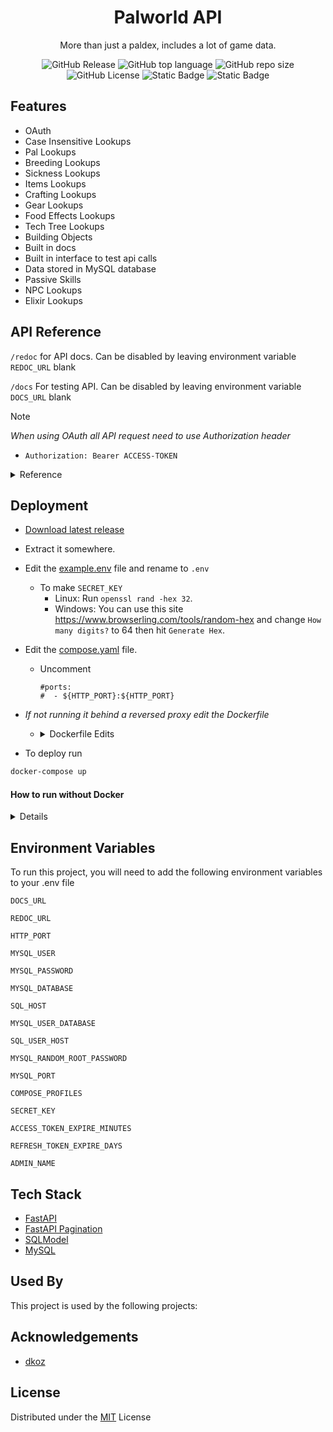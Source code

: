 <div align="center"><h1>Palworld API</h1>

More than just a paldex, includes a lot of game data.  

![GitHub Release](https://img.shields.io/github/v/release/stolenvw/pyPalworldAPI)
![GitHub top language](https://img.shields.io/github/languages/top/stolenvw/pyPalworldAPI)
![GitHub repo size](https://img.shields.io/github/repo-size/stolenvw/pyPalworldAPI)
![GitHub License](https://img.shields.io/github/license/stolenvw/pyPalworldAPI)
![Static Badge](https://img.shields.io/badge/3.10.12-gray?logo=python&label=Python&labelColor=gray&color=purple)
![Static Badge](https://img.shields.io/badge/v0.3.5.0-gray?label=Game%20Data&labelColor=gray&color=blue)
</div>

## Features

- OAuth
- Case Insensitive Lookups
- Pal Lookups
- Breeding Lookups
- Sickness Lookups
- Items Lookups
- Crafting Lookups
- Gear Lookups
- Food Effects Lookups
- Tech Tree Lookups
- Building Objects
- Built in docs
- Built in interface to test api calls
- Data stored in MySQL database
- Passive Skills
- NPC Lookups
- Elixir Lookups

## API Reference

`/redoc` for API docs.  Can be disabled by leaving environment variable `REDOC_URL` blank

`/docs` For testing API. Can be disabled by leaving environment variable `DOCS_URL` blank

> [!NOTE]
> _When using OAuth all API request need to use Authorization header_
> - ```http
>   Authorization: Bearer ACCESS-TOKEN
>   ```

<details>
  <summary>Reference</summary>

  - #### API
    > [!IMPORTANT]  
    > _When using OAuth users need the `APIUser:Read` scope_

    - <details>
        <summary>Pals</summary>

      #### Get Pals. Ex.

      - <details>
        <summary>Curl</summary>
        
        #### With Out OAuth
        ```bash
        curl -X 'GET' \
          'http://127.0.0.0/pals/?name=lamball&page=1&size=50' \
          -H 'Accept: application/json'
        ```

        #### OAuth
        ```bash
        curl -X 'GET' \
          'http://127.0.0.0/pals/?name=lamball&page=1&size=50' \
          -H 'Accept: application/json' \
          -H 'Authorization: Bearer kajfe0983qjaf309ajj3w8j3aij3a3'
        ```

        </details>

      - <details>
        <summary>Python</summary>
        
        #### With Out OAuth
        ```python
        import asyncio
        import json
        import aiohttp
        from aiohttp.client_exceptions import ClientConnectorError

        async def _get_pals(name: str):
          url = f"http://127.0.0.0/pals/?name={name}&page=1&size=50"
          headers = {
              "Accept": "application/json",
          }
          try:
              async with aiohttp.ClientSession() as session:
                  async with session.get(url, headers=headers) as result:
                      data = await result.json()
          except ClientConnectorError as e:
              print(f"ClientConnectorError: {e}")
          else:
              print(json.dumps(data, indent=2))

        if __name__ == "__main__":
          asyncio.run(_get_pals(name="lamball"))
        ```

        #### OAuth
        ```python
        import asyncio
        import json
        import aiohttp
        from aiohttp.client_exceptions import ClientConnectorError

        async def _get_pals(name:str, access_token: str):
          url = f"http://127.0.0.0/pals/?name={name}&page=1&size=50"
          headers = {
              "Accept": "application/json",
              "Authorization": f"Bearer {access_token}",
          }
          try:
              async with aiohttp.ClientSession() as session:
                  async with session.get(url, headers=headers) as result:
                      data = await result.json()
          except ClientConnectorError as e:
              print(f"ClientConnectorError: {e}")
          else:
              print(json.dumps(data, indent=2))

        if __name__ == "__main__":
          asyncio.run(_get_pals(name="lamball", access_token="kajfe0983qjaf309ajj3w8j3aij3a3"))
        ```

        </details>

      | Parameter | Type     | Description                |
      | :-------- | :------- | :------------------------- |
      | `name` | `string` | Pal name |
      | `dexkey` | `string` | Paldex string. Ex.`012B` |
      | `type` | `string` | Pal type |
      | `suitability` | `string` | Pal work type |
      | `drop` | `string` | Item |
      | `skill` | `string` | Pal skill |
      | `nocturnal` | `bool` | If true returns night pals, false returns day pal |
      | Optional: | | |
      | `page` | `int` | Page number to return |
      | ` size` | `int` | How many to return per page. Default:`50` Max:`200` |

      </details>

    - <details>
        <summary>Boss Pals</summary>

      #### Get Boss Pals. Ex.

      - <details>
        <summary>Curl</summary>
        
        #### With Out OAuth
        ```bash
        curl -X 'GET' \
          'http://127.0.0.0/bosspals/?name=Mammorest&page=1&size=50' \
          -H 'Accept: application/json'
        ```

        #### OAuth
        ```bash
        curl -X 'GET' \
          'http://127.0.0.0/bosspals/?name=Mammorest&page=1&size=50' \
          -H 'Accept: application/json' \
          -H 'Authorization: Bearer kajfe0983qjaf309ajj3w8j3aij3a3'
        ```

        </details>

      - <details>
        <summary>Python</summary>
        
        #### With Out OAuth
        ```python
        import asyncio
        import json
        import aiohttp
        from aiohttp.client_exceptions import ClientConnectorError

        async def _get_bosspals(name: str):
          url = f"http://127.0.0.0/bosspals/?name={name}&page=1&size=50"
          headers = {
              "Accept": "application/json",
          }
          try:
              async with aiohttp.ClientSession() as session:
                  async with session.get(url, headers=headers) as result:
                      data = await result.json()
          except ClientConnectorError as e:
              print(f"ClientConnectorError: {e}")
          else:
              print(json.dumps(data, indent=2))

        if __name__ == "__main__":
          asyncio.run(_get_bosspals(name="Mammorest"))
        ```

        #### OAuth
        ```python
        import asyncio
        import json
        import aiohttp
        from aiohttp.client_exceptions import ClientConnectorError

        async def _get_bosspals(name: str, access_token: str):
          url = f"http://127.0.0.0/bosspals/?name={name}&page=1&size=50"
          headers = {
              "Accept": "application/json",
              "Authorization": f"Bearer {access_token}",
          }
          try:
              async with aiohttp.ClientSession() as session:
                  async with session.get(url, headers=headers) as result:
                      data = await result.json()
          except ClientConnectorError as e:
              print(f"ClientConnectorError: {e}")
          else:
              print(json.dumps(data, indent=2))

        if __name__ == "__main__":
          asyncio.run(_get_bosspals(name="Mammorest", access_token="kajfe0983qjaf309ajj3w8j3aij3a3"))
        ```

        </details>

      | Parameter | Type     | Description                |
      | :-------- | :------- | :------------------------- |
      | `name` | `string` | Pal name |
      | `type` | `string` | Pal type |
      | `suitability` | `string` | Pal work type |
      | `drop` | `string` | Item |
      | `skill` | `string` | Pal skill |
      | `nocturnal` | `bool` | If true returns night pals, false returns day pal |
      | Optional: | | |
      | `page` | `int` | Page number to return |
      | ` size` | `int` | How many to return per page. Default:`50` Max:`200` |

      </details>

    - <details>
        <summary>Breeding</summary>

      #### Get Breeding. Ex.

      - <details>
        <summary>Curl</summary>
        
        #### With Out OAuth
        ```bash
        curl -X 'GET' \
          'http://127.0.0.0/breeding/?name=Anubis&page=1&size=50' \
          -H 'Accept: application/json'
        ```

        #### OAuth
        ```bash
        curl -X 'GET' \
          'http://127.0.0.0/breeding/?name=Anubis&page=1&size=50' \
          -H 'Accept: application/json' \
          -H 'Authorization: Bearer kajfe0983qjaf309ajj3w8j3aij3a3'
        ```

        </details>

      - <details>
        <summary>Python</summary>
        
        #### With Out OAuth
        ```python
        import asyncio
        import json
        import aiohttp
        from aiohttp.client_exceptions import ClientConnectorError

        async def _get_breeding(name: str):
          url = f"http://127.0.0.0/breeding/?name={name}&page=1&size=50"
          headers = {
              "Accept": "application/json",
          }
          try:
              async with aiohttp.ClientSession() as session:
                  async with session.get(url, headers=headers) as result:
                      data = await result.json()
          except ClientConnectorError as e:
              print(f"ClientConnectorError: {e}")
          else:
              print(json.dumps(data, indent=2))

        if __name__ == "__main__":
          asyncio.run(_get_breeding(name="Anubis"))
        ```

        #### OAuth
        ```python
        import asyncio
        import json
        import aiohttp
        from aiohttp.client_exceptions import ClientConnectorError

        async def _get_breeding(name: str, access_token: str):
          url = f"http://127.0.0.0/breeding/?name={name}&page=1&size=50"
          headers = {
              "Accept": "application/json",
              "Authorization": f"Bearer {access_token}",
          }
          try:
              async with aiohttp.ClientSession() as session:
                  async with session.get(url, headers=headers) as result:
                      data = await result.json()
          except ClientConnectorError as e:
              print(f"ClientConnectorError: {e}")
          else:
              print(json.dumps(data, indent=2))

        if __name__ == "__main__":
          asyncio.run(_get_breeding(name="Anubis", access_token="kajfe0983qjaf309ajj3w8j3aij3a3"))
        ```

        </details>

      | Parameter | Type     | Description                |
      | :-------- | :------- | :------------------------- |
      | `name` | `string` | Pal you want get egg of |
      | Optional: | | |
      | `page` | `int` | Page number to return |
      | ` size` | `int` | How many to return per page. Default:`50` Max:`200` |

      </details>

    - <details>
        <summary>Sickness</summary>

      #### Get Sickness. Ex.

      - <details>
        <summary>Curl</summary>
        
        #### With Out OAuth
        ```bash
        curl -X 'GET' \
          'http://127.0.0.0/sickness/?name=ulcer&page=1&size=50' \
          -H 'Accept: application/json'
        ```

        #### OAuth
        ```bash
        curl -X 'GET' \
          'http://127.0.0.0/sickness/?name=ulcer&page=1&size=50' \
          -H 'Accept: application/json' \
          -H 'Authorization: Bearer kajfe0983qjaf309ajj3w8j3aij3a3'
        ```

        </details>

      - <details>
        <summary>Python</summary>
        
        #### With Out OAuth
        ```python
        import asyncio
        import json
        import aiohttp
        from aiohttp.client_exceptions import ClientConnectorError

        async def _get_sickness(name: str):
          url = f"http://127.0.0.0/sickness/?name={name}&page=1&size=50"
          headers = {
              "Accept": "application/json",
          }
          try:
              async with aiohttp.ClientSession() as session:
                  async with session.get(url, headers=headers) as result:
                      data = await result.json()
          except ClientConnectorError as e:
              print(f"ClientConnectorError: {e}")
          else:
              print(json.dumps(data, indent=2))

        if __name__ == "__main__":
          asyncio.run(_get_sickness(name="ulcer"))
        ```

        #### OAuth
        ```python
        import asyncio
        import json
        import aiohttp
        from aiohttp.client_exceptions import ClientConnectorError

        async def _get_sickness(name: str, access_token: str):
          url = f"http://127.0.0.0/sickness/?name={name}&page=1&size=50"
          headers = {
              "Accept": "application/json",
              "Authorization": f"Bearer {access_token}",
          }
          try:
              async with aiohttp.ClientSession() as session:
                  async with session.get(url, headers=headers) as result:
                      data = await result.json()
          except ClientConnectorError as e:
              print(f"ClientConnectorError: {e}")
          else:
              print(json.dumps(data, indent=2))

        if __name__ == "__main__":
          asyncio.run(_get_sickness(name="ulcer", access_token="kajfe0983qjaf309ajj3w8j3aij3a3"))
        ```

        </details>

      | Parameter | Type     | Description                |
      | :-------- | :------- | :------------------------- |
      | `name` | `string` | Sickness |
      | Optional: | | |
      | `page` | `int` | Page number to return |
      | ` size` | `int` | How many to return per page. Default:`50` Max:`200` |

      </details>

    - <details>
        <summary>Items</summary>

      #### Get Items. Ex.

      - <details>
        <summary>Curl</summary>
        
        #### With Out OAuth
        ```bash
        curl -X 'GET' \
          'http://127.0.0.0/items/?name=arrow&page=1&size=50' \
          -H 'Accept: application/json'
        ```

        #### OAuth
        ```bash
        curl -X 'GET' \
          'http://127.0.0.0/items/?name=arrow&page=1&size=50' \
          -H 'Accept: application/json' \
          -H 'Authorization: Bearer kajfe0983qjaf309ajj3w8j3aij3a3'
        ```

        </details>

      - <details>
        <summary>Python</summary>
        
        #### With Out OAuth
        ```python
        import asyncio
        import json
        import aiohttp
        from aiohttp.client_exceptions import ClientConnectorError

        async def _get_items(name: str):
          url = f"http://127.0.0.0/items/?name={name}&page=1&size=50"
          headers = {
              "Accept": "application/json",
          }
          try:
              async with aiohttp.ClientSession() as session:
                  async with session.get(url, headers=headers) as result:
                      data = await result.json()
          except ClientConnectorError as e:
              print(f"ClientConnectorError: {e}")
          else:
              print(json.dumps(data, indent=2))

        if __name__ == "__main__":
          asyncio.run(_get_items(name="arrow"))
        ```

        #### OAuth
        ```python
        import asyncio
        import json
        import aiohttp
        from aiohttp.client_exceptions import ClientConnectorError

        async def _get_items(name: str, access_token: str):
          url = f"http://127.0.0.0/items/?name={name}&page=1&size=50"
          headers = {
              "Accept": "application/json",
              "Authorization": f"Bearer {access_token}",
          }
          try:
              async with aiohttp.ClientSession() as session:
                  async with session.get(url, headers=headers) as result:
                      data = await result.json()
          except ClientConnectorError as e:
              print(f"ClientConnectorError: {e}")
          else:
              print(json.dumps(data, indent=2))

        if __name__ == "__main__":
          asyncio.run(_get_items(name="arrow", access_token="kajfe0983qjaf309ajj3w8j3aij3a3"))
        ```

        </details>

      | Parameter | Type     | Description                |
      | :-------- | :------- | :------------------------- |
      | `name` | `string` | Item name |
      | `type` | `string` | Item type |
      | `suitability` | `string` | Pal work type |
      | Optional: | | |
      | `page` | `int` | Page number to return |
      | ` size` | `int` | How many to return per page. Default:`50` Max:`200` |

      </details>

    - <details>
        <summary>Crafting</summary>

      #### Get Crafting. Ex.

      - <details>
        <summary>Curl</summary>
        
        #### With Out OAuth
        ```bash
        curl -X 'GET' \
          'http://127.0.0.0/crafting/?name=arrow&page=1&size=50' \
          -H 'Accept: application/json'
        ```

        #### OAuth
        ```bash
        curl -X 'GET' \
          'http://127.0.0.0/crafting/?name=arrow&page=1&size=50' \
          -H 'Accept: application/json' \
          -H 'Authorization: Bearer kajfe0983qjaf309ajj3w8j3aij3a3'
        ```

        </details>

      - <details>
        <summary>Python</summary>
        
        #### With Out OAuth
        ```python
        import asyncio
        import json
        import aiohttp
        from aiohttp.client_exceptions import ClientConnectorError

        async def _get_crafting(name: str):
          url = f"http://127.0.0.0/crafting/?name={name}&page=1&size=50"
          headers = {
              "Accept": "application/json",
          }
          try:
              async with aiohttp.ClientSession() as session:
                  async with session.get(url, headers=headers) as result:
                      data = await result.json()
          except ClientConnectorError as e:
              print(f"ClientConnectorError: {e}")
          else:
              print(json.dumps(data, indent=2))

        if __name__ == "__main__":
          asyncio.run(_get_crafting(name="arrow"))
        ```

        #### OAuth
        ```python
        import asyncio
        import json
        import aiohttp
        from aiohttp.client_exceptions import ClientConnectorError

        async def _get_crafting(name: str, access_token: str):
          url = f"http://127.0.0.0/crafting/?name={name}&page=1&size=50"
          headers = {
              "Accept": "application/json",
              "Authorization": f"Bearer {access_token}",
          }
          try:
              async with aiohttp.ClientSession() as session:
                  async with session.get(url, headers=headers) as result:
                      data = await result.json()
          except ClientConnectorError as e:
              print(f"ClientConnectorError: {e}")
          else:
              print(json.dumps(data, indent=2))

        if __name__ == "__main__":
          asyncio.run(_get_crafting(name="arrow", access_token="kajfe0983qjaf309ajj3w8j3aij3a3"))
        ```

        </details>

      | Parameter | Type     | Description                |
      | :-------- | :------- | :------------------------- |
      | `name` | `string` | Item name to get recipe info for|
      | Optional: | | |
      | `page` | `int` | Page number to return |
      | ` size` | `int` | How many to return per page. Default:`50` Max:`200` |

      </details>

    - <details>
        <summary>Gear</summary>

      #### Get Gear. Ex.

      - <details>
        <summary>Curl</summary>
        
        #### With Out OAuth
        ```bash
        curl -X 'GET' \
          'http://127.0.0.0/gear/?name=cloth%20outfit&page=1&size=50' \
          -H 'Accept: application/json'
        ```

        #### OAuth
        ```bash
        curl -X 'GET' \
          'http://127.0.0.0/gear/?name=cloth%20outfit&page=1&size=50' \
          -H 'Accept: application/json' \
          -H 'Authorization: Bearer kajfe0983qjaf309ajj3w8j3aij3a3'
        ```

        </details>

      - <details>
        <summary>Python</summary>
        
        #### With Out OAuth
        ```python
        import asyncio
        import json
        import aiohttp
        from aiohttp.client_exceptions import ClientConnectorError

        async def _get_gear(name: str):
          url = f"http://127.0.0.0/gear/?name={name}&page=1&size=50"
          headers = {
              "Accept": "application/json",
          }
          try:
              async with aiohttp.ClientSession() as session:
                  async with session.get(url, headers=headers) as result:
                      data = await result.json()
          except ClientConnectorError as e:
              print(f"ClientConnectorError: {e}")
          else:
              print(json.dumps(data, indent=2))

        if __name__ == "__main__":
          asyncio.run(_get_gear(name="cloth%20outfit"))
        ```

        #### OAuth
        ```python
        import asyncio
        import json
        import aiohttp
        from aiohttp.client_exceptions import ClientConnectorError

        async def _get_gear(name: str, access_token: str):
          url = f"http://127.0.0.0/gear/?name={name}&page=1&size=50"
          headers = {
              "Accept": "application/json",
              "Authorization": f"Bearer {access_token}",
          }
          try:
              async with aiohttp.ClientSession() as session:
                  async with session.get(url, headers=headers) as result:
                      data = await result.json()
          except ClientConnectorError as e:
              print(f"ClientConnectorError: {e}")
          else:
              print(json.dumps(data, indent=2))

        if __name__ == "__main__":
          asyncio.run(_get_gear(name="cloth%20outfit", access_token="kajfe0983qjaf309ajj3w8j3aij3a3"))
        ```

        </details>

      | Parameter | Type     | Description                |
      | :-------- | :------- | :------------------------- |
      | `name` | `string` | Gear to lookup |
      | Optional: | | |
      | `page` | `int` | Page number to return |
      | ` size` | `int` | How many to return per page. Default:`50` Max:`200` |

      </details>

    - <details>
        <summary>Foodeffect</summary>

      #### Get Foodeffect. Ex.

      - <details>
        <summary>Curl</summary>
        
        #### With Out OAuth
        ```bash
        curl -X 'GET' \
          'http://127.0.0.0/foodeffect/?name=salad&page=1&size=50' \
          -H 'Accept: application/json'
        ```

        #### OAuth
        ```bash
        curl -X 'GET' \
          'http://127.0.0.0/foodeffect/?name=salad&page=1&size=50' \
          -H 'Accept: application/json' \
          -H 'Authorization: Bearer kajfe0983qjaf309ajj3w8j3aij3a3'
        ```

        </details>

      - <details>
        <summary>Python</summary>
        
        #### With Out OAuth
        ```python
        import asyncio
        import json
        import aiohttp
        from aiohttp.client_exceptions import ClientConnectorError

        async def _get_foodeffect(name: str):
          url = f"http://127.0.0.0/foodeffect/?name={name}&page=1&size=50"
          headers = {
              "Accept": "application/json",
          }
          try:
              async with aiohttp.ClientSession() as session:
                  async with session.get(url, headers=headers) as result:
                      data = await result.json()
          except ClientConnectorError as e:
              print(f"ClientConnectorError: {e}")
          else:
              print(json.dumps(data, indent=2))

        if __name__ == "__main__":
          asyncio.run(_get_foodeffect(name="salad"))
        ```

        #### OAuth
        ```python
        import asyncio
        import json
        import aiohttp
        from aiohttp.client_exceptions import ClientConnectorError

        async def _get_foodeffect(name: str, access_token: str):
          url = f"http://127.0.0.0/foodeffect/?name={name}&page=1&size=50"
          headers = {
              "Accept": "application/json",
              "Authorization": f"Bearer {access_token}",
          }
          try:
              async with aiohttp.ClientSession() as session:
                  async with session.get(url, headers=headers) as result:
                      data = await result.json()
          except ClientConnectorError as e:
              print(f"ClientConnectorError: {e}")
          else:
              print(json.dumps(data, indent=2))

        if __name__ == "__main__":
          asyncio.run(_get_foodeffect(name="salad", access_token="kajfe0983qjaf309ajj3w8j3aij3a3"))
        ```

        </details>

      | Parameter | Type     | Description                |
      | :-------- | :------- | :------------------------- |
      | `name` | `string` | Food item |
      | Optional: | | |
      | `page` | `int` | Page number to return |
      | ` size` | `int` | How many to return per page. Default:`50` Max:`200` |

      </details>

    - <details>
        <summary>Tech</summary>

      #### Get Tech. Ex.

      - <details>
        <summary>Curl</summary>
        
        #### With Out OAuth
        ```bash
        curl -X 'GET' \
          'http://127.0.0.0/tech/?name=Nail&page=1&size=50' \
          -H 'Accept: application/json'
        ```

        #### OAuth
        ```bash
        curl -X 'GET' \
          'http://127.0.0.0/tech/?name=Nail&page=1&size=50' \
          -H 'Accept: application/json' \
          -H 'Authorization: Bearer kajfe0983qjaf309ajj3w8j3aij3a3'
        ```

        </details>

      - <details>
        <summary>Python</summary>
        
        #### With Out OAuth
        ```python
        import asyncio
        import json
        import aiohttp
        from aiohttp.client_exceptions import ClientConnectorError

        async def _get_tech(name: str):
          url = f"http://127.0.0.0/tech/?name={name}&page=1&size=50"
          headers = {
              "Accept": "application/json",
          }
          try:
              async with aiohttp.ClientSession() as session:
                  async with session.get(url, headers=headers) as result:
                      data = await result.json()
          except ClientConnectorError as e:
              print(f"ClientConnectorError: {e}")
          else:
              print(json.dumps(data, indent=2))

        if __name__ == "__main__":
          asyncio.run(_get_tech(name="Nail"))
        ```

        #### OAuth
        ```python
        import asyncio
        import json
        import aiohttp
        from aiohttp.client_exceptions import ClientConnectorError

        async def _get_tech(name: str, access_token: str):
          url = f"http://127.0.0.0/tech/?name={name}&page=1&size=50"
          headers = {
              "Accept": "application/json",
              "Authorization": f"Bearer {access_token}",
          }
          try:
              async with aiohttp.ClientSession() as session:
                  async with session.get(url, headers=headers) as result:
                      data = await result.json()
          except ClientConnectorError as e:
              print(f"ClientConnectorError: {e}")
          else:
              print(json.dumps(data, indent=2))

        if __name__ == "__main__":
          asyncio.run(_get_tech(name="Nail", access_token="kajfe0983qjaf309ajj3w8j3aij3a3"))
        ```

        </details>

      | Parameter | Type     | Description                |
      | :-------- | :------- | :------------------------- |
      | | One Of | |
      | `name` | `string` | Tech tree item |
      | `level` | `int` | Tech tree level |
      | Optional: | | |
      | `page` | `int` | Page number to return |
      | ` size` | `int` | How many to return per page. Default:`50` Max:`200` |

      </details>

    - <details>
        <summary>Build</summary>

      #### Get Build. Ex.

      - <details>
        <summary>Curl</summary>
        
        #### With Out OAuth
        ```bash
        curl -X 'GET' \
          'http://127.0.0.0/build/?name=Campfire&page=1&size=50' \
          -H 'Accept: application/json'
        ```

        #### OAuth
        ```bash
        curl -X 'GET' \
          'http://127.0.0.0/build/?name=Campfire&page=1&size=50' \
          -H 'Accept: application/json' \
          -H 'Authorization: Bearer kajfe0983qjaf309ajj3w8j3aij3a3'
        ```

        </details>

      - <details>
        <summary>Python</summary>
        
        #### With Out OAuth
        ```python
        import asyncio
        import json
        import aiohttp
        from aiohttp.client_exceptions import ClientConnectorError

        async def _get_build(name: str):
          url = f"http://127.0.0.0/build/?name={name}&page=1&size=50"
          headers = {
              "Accept": "application/json",
          }
          try:
              async with aiohttp.ClientSession() as session:
                  async with session.get(url, headers=headers) as result:
                      data = await result.json()
          except ClientConnectorError as e:
              print(f"ClientConnectorError: {e}")
          else:
              print(json.dumps(data, indent=2))

        if __name__ == "__main__":
          asyncio.run(_get_build(name="Campfire"))
        ```

        #### OAuth
        ```python
        import asyncio
        import json
        import aiohttp
        from aiohttp.client_exceptions import ClientConnectorError

        async def _get_build(name: str, access_token: str):
          url = f"http://127.0.0.0/build/?name={name}&page=1&size=50"
          headers = {
              "Accept": "application/json",
              "Authorization": f"Bearer {access_token}",
          }
          try:
              async with aiohttp.ClientSession() as session:
                  async with session.get(url, headers=headers) as result:
                      data = await result.json()
          except ClientConnectorError as e:
              print(f"ClientConnectorError: {e}")
          else:
              print(json.dumps(data, indent=2))

        if __name__ == "__main__":
          asyncio.run(_get_build(name="Campfire", access_token="kajfe0983qjaf309ajj3w8j3aij3a3"))
        ```

        </details>

      | Parameter | Type     | Description                |
      | :-------- | :------- | :------------------------- |
      | | One Of | |
      | `name` | `string` | Building Object |
      | `category` | `string` | Tech tree level |
      | Optional: | | |
      | `page` | `int` | Page number to return |
      | ` size` | `int` | How many to return per page. Default:`50` Max:`200` |

      </details>

    - <details>
        <summary>Passive</summary>

      #### Get Passive. Ex.

      - <details>
        <summary>Curl</summary>
        
        #### With Out OAuth
        ```bash
        curl -X 'GET' \
          'http://127.0.0.0/passive/?name=Brave&page=1&size=50' \
          -H 'Accept: application/json'
        ```

        #### OAuth
        ```bash
        curl -X 'GET' \
          'http://127.0.0.0/passive/?name=Brave&page=1&size=50' \
          -H 'Accept: application/json' \
          -H 'Authorization: Bearer kajfe0983qjaf309ajj3w8j3aij3a3'
        ```

        </details>

      - <details>
        <summary>Python</summary>
        
        #### With Out OAuth
        ```python
        import asyncio
        import json
        import aiohttp
        from aiohttp.client_exceptions import ClientConnectorError

        async def _get_passive(name: str):
          url = f"http://127.0.0.0/passive/?name={name}&page=1&size=50"
          headers = {
              "Accept": "application/json",
          }
          try:
              async with aiohttp.ClientSession() as session:
                  async with session.get(url, headers=headers) as result:
                      data = await result.json()
          except ClientConnectorError as e:
              print(f"ClientConnectorError: {e}")
          else:
              print(json.dumps(data, indent=2))

        if __name__ == "__main__":
          asyncio.run(_get_passive(name="Brave"))
        ```

        #### OAuth
        ```python
        import asyncio
        import json
        import aiohttp
        from aiohttp.client_exceptions import ClientConnectorError

        async def _get_passive(name: str, access_token: str):
          url = f"http://127.0.0.0/passive/?name={name}&page=1&size=50"
          headers = {
              "Accept": "application/json",
              "Authorization": f"Bearer {access_token}",
          }
          try:
              async with aiohttp.ClientSession() as session:
                  async with session.get(url, headers=headers) as result:
                      data = await result.json()
          except ClientConnectorError as e:
              print(f"ClientConnectorError: {e}")
          else:
              print(json.dumps(data, indent=2))

        if __name__ == "__main__":
          asyncio.run(_get_passive(name="Brave", access_token="kajfe0983qjaf309ajj3w8j3aij3a3"))
        ```

        </details>

      | Parameter | Type     | Description                |
      | :-------- | :------- | :------------------------- |
      | `name` | `string` | Passive skill |
      | Optional: | | |
      | `page` | `int` | Page number to return |
      | ` size` | `int` | How many to return per page. Default:`50` Max:`200` |

      </details>

    - <details>
        <summary>NPC</summary>

      #### Get NPC. Ex.

      - <details>
        <summary>Curl</summary>
        
        #### With Out OAuth
        ```bash
        curl -X 'GET' \
          'http://127.0.0.0/npc/?name=Wandering%20Merchant&page=1&size=50' \
          -H 'Accept: application/json'
        ```

        #### OAuth
        ```bash
        curl -X 'GET' \
          'http://127.0.0.0/npc/?name=Wandering%20Merchant&page=1&size=50' \
          -H 'Accept: application/json' \
          -H 'Authorization: Bearer kajfe0983qjaf309ajj3w8j3aij3a3'
        ```

        </details>

      - <details>
        <summary>Python</summary>
        
        #### With Out OAuth
        ```python
        import asyncio
        import json
        import aiohttp
        from aiohttp.client_exceptions import ClientConnectorError

        async def _get_npc(name: str):
          url = f"http://127.0.0.0/npc/?name={name}&page=1&size=50"
          headers = {
              "Accept": "application/json",
          }
          try:
              async with aiohttp.ClientSession() as session:
                  async with session.get(url, headers=headers) as result:
                      data = await result.json()
          except ClientConnectorError as e:
              print(f"ClientConnectorError: {e}")
          else:
              print(json.dumps(data, indent=2))

        if __name__ == "__main__":
          asyncio.run(_get_npc(name="Wandering%20Merchant"))
        ```

        #### OAuth
        ```python
        import asyncio
        import json
        import aiohttp
        from aiohttp.client_exceptions import ClientConnectorError

        async def _get_npc(name: str, access_token: str):
          url = f"http://127.0.0.0/npc/?name={name}&page=1&size=50"
          headers = {
              "Accept": "application/json",
              "Authorization": f"Bearer {access_token}",
          }
          try:
              async with aiohttp.ClientSession() as session:
                  async with session.get(url, headers=headers) as result:
                      data = await result.json()
          except ClientConnectorError as e:
              print(f"ClientConnectorError: {e}")
          else:
              print(json.dumps(data, indent=2))

        if __name__ == "__main__":
          asyncio.run(_get_npc(name="Wandering%20Merchant", access_token="kajfe0983qjaf309ajj3w8j3aij3a3"))
        ```

        </details>

      | Parameter | Type     | Description                |
      | :-------- | :------- | :------------------------- |
      | `name` | `string` | npc |
      | Optional: | | |
      | `page` | `int` | Page number to return |
      | ` size` | `int` | How many to return per page. Default:`50` Max:`200` |

      </details>

    - <details>
        <summary>Elixir</summary>

      #### Get Elixir. Ex.

      - <details>
        <summary>Curl</summary>
        
        #### With Out OAuth
        ```bash
        curl -X 'GET' \
          'http://127.0.0.0/elixir/?name=Speed%20Elixir&page=1&size=50' \
          -H 'Accept: application/json'
        ```

        #### OAuth
        ```bash
        curl -X 'GET' \
          'http://127.0.0.0/elixir/?name=Speed%20Elixir&page=1&size=50' \
          -H 'Accept: application/json' \
          -H 'Authorization: Bearer kajfe0983qjaf309ajj3w8j3aij3a3'
        ```

        </details>

      - <details>
        <summary>Python</summary>
        
        #### With Out OAuth
        ```python
        import asyncio
        import json
        import aiohttp
        from aiohttp.client_exceptions import ClientConnectorError

        async def _get_elixir(name: str):
          url = f"http://127.0.0.0/elixir/?name={name}&page=1&size=50"
          headers = {
              "Accept": "application/json",
          }
          try:
              async with aiohttp.ClientSession() as session:
                  async with session.get(url, headers=headers) as result:
                      data = await result.json()
          except ClientConnectorError as e:
              print(f"ClientConnectorError: {e}")
          else:
              print(json.dumps(data, indent=2))

        if __name__ == "__main__":
          asyncio.run(_get_elixir(name="Speed%20Elixir"))
        ```

        #### OAuth
        ```python
        import asyncio
        import json
        import aiohttp
        from aiohttp.client_exceptions import ClientConnectorError

        async def _get_elixir(name: str, access_token: str):
          url = f"http://127.0.0.0/elixir/?name={name}&page=1&size=50"
          headers = {
              "Accept": "application/json",
              "Authorization": f"Bearer {access_token}",
          }
          try:
              async with aiohttp.ClientSession() as session:
                  async with session.get(url, headers=headers) as result:
                      data = await result.json()
          except ClientConnectorError as e:
              print(f"ClientConnectorError: {e}")
          else:
              print(json.dumps(data, indent=2))

        if __name__ == "__main__":
          asyncio.run(_get_elixir(name="Speed%20Elixir", access_token="kajfe0983qjaf309ajj3w8j3aij3a3"))
        ```

        </details>

      | Parameter | Type     | Description                |
      | :-------- | :------- | :------------------------- |
      | `name` | `string` | Elixir |
      | Optional: | | |
      | `page` | `int` | Page number to return |
      | ` size` | `int` | How many to return per page. Default:`50` Max:`200` |

      </details>

    - <details>
        <summary>All</summary>

      #### Get All. Ex.

      - <details>
        <summary>Curl</summary>
        
        #### With Out OAuth
        ```bash
        curl -X 'GET' \
          'http://127.0.0.0/all/pals?page=1&size=50' \
          -H 'Accept: application/json'
        ```

        #### OAuth
        ```bash
        curl -X 'GET' \
          'http://127.0.0.0/all/pals?page=1&size=50' \
          -H 'Accept: application/json' \
          -H 'Authorization: Bearer kajfe0983qjaf309ajj3w8j3aij3a3'
        ```

        </details>

      - <details>
        <summary>Python</summary>
        
        #### With Out OAuth
        ```python
        import asyncio
        import json
        import aiohttp
        from aiohttp.client_exceptions import ClientConnectorError

        async def _get_all(category: str):
          url = f"http://127.0.0.0/all/{category}?page=1&size=50"
          headers = {
              "Accept": "application/json",
          }
          try:
              async with aiohttp.ClientSession() as session:
                  async with session.get(url, headers=headers) as result:
                      data = await result.json()
          except ClientConnectorError as e:
              print(f"ClientConnectorError: {e}")
          else:
              print(json.dumps(data, indent=2))

        if __name__ == "__main__":
          asyncio.run(_get_all(category="pals"))
        ```

        #### OAuth
        ```python
        import asyncio
        import json
        import aiohttp
        from aiohttp.client_exceptions import ClientConnectorError

        async def _get_all(category: str, access_token: str):
          url = f"http://127.0.0.0/all/{category}?page=1&size=50"
          headers = {
              "Accept": "application/json",
              "Authorization": f"Bearer {access_token}",
          }
          try:
              async with aiohttp.ClientSession() as session:
                  async with session.get(url, headers=headers) as result:
                      data = await result.json()
          except ClientConnectorError as e:
              print(f"ClientConnectorError: {e}")
          else:
              print(json.dumps(data, indent=2))

        if __name__ == "__main__":
          asyncio.run(_get_all(category="pals", access_token="kajfe0983qjaf309ajj3w8j3aij3a3"))
        ```

        </details>

      | Category | Type     | Description                |
      | :-------- | :------- | :------------------------- |
      | `pals` | `string` | Pals |
      | `bosspals` | `string` | Boss Pals |
      | `items` | `string` | Items |
      | `breeding` | `string` | Breeding |
      | `buildobjects` | `string` | Build Objects |
      | `crafting` | `string` | Crafting |
      | `foodeffect` | `string` | Food Effect |
      | `gear` | `string` | Gear |
      | `sickpal` | `string` | Sickness |
      | `techtree` | `string` | Tech Tree |
      | `passiveskills` | `string` | Passive Skills |
      | `npc` | `string` | Npc |
      | `elixir` | `string` | Elixir |
      | Optional: | | |
      | `page` | `int` | Page number to return |
      | `size` | `int` | How many to return per page. Default:`50` Max:`200` |

      </details>

    - <details>
        <summary>Autocomplete</summary>

      #### Get Autocomplete. Ex.

      - <details>
        <summary>Curl</summary>
        
        #### With Out OAuth
        ```bash
        curl -X 'GET' \
          'http://127.0.0.0/autocomplete/palname/?name=la&page=1&size=50' \
          -H 'Accept: application/json'
        ```

        #### OAuth
        ```bash
        curl -X 'GET' \
          'http://127.0.0.0/autocomplete/palname/?name=la&page=1&size=50' \
          -H 'Accept: application/json' \
          -H 'Authorization: Bearer kajfe0983qjaf309ajj3w8j3aij3a3'
        ```

        </details>

      - <details>
        <summary>Python</summary>
        
        #### With Out OAuth
        ```python
        import asyncio
        import json
        import aiohttp
        from aiohttp.client_exceptions import ClientConnectorError

        async def _get_autocomplete(category: str, name: str):
          url = f"http://127.0.0.0/autocomplete/{category}?name={name}&page=1&size=50"
          headers = {
              "Accept": "application/json",
          }
          try:
              async with aiohttp.ClientSession() as session:
                  async with session.get(url, headers=headers) as result:
                      data = await result.json()
          except ClientConnectorError as e:
              print(f"ClientConnectorError: {e}")
          else:
              print(json.dumps(data, indent=2))

        if __name__ == "__main__":
          asyncio.run(_get_autocomplete(category="palname", name="la"))
        ```

        #### OAuth
        ```python
        import asyncio
        import json
        import aiohttp
        from aiohttp.client_exceptions import ClientConnectorError

        async def _get_autocomplete(category: str, name: str, access_token: str):
          url = f"http://127.0.0.0/autocomplete/{category}?name={name}&page=1&size=50"
          headers = {
              "Accept": "application/json",
              "Authorization": f"Bearer {access_token}",
          }
          try:
              async with aiohttp.ClientSession() as session:
                  async with session.get(url, headers=headers) as result:
                      data = await result.json()
          except ClientConnectorError as e:
              print(f"ClientConnectorError: {e}")
          else:
              print(json.dumps(data, indent=2))

        if __name__ == "__main__":
          asyncio.run(_get_autocomplete(category="palname", name="la", access_token="kajfe0983qjaf309ajj3w8j3aij3a3"))
        ```

        </details>

      | Category | Type     | Description                |
      | :-------- | :------- | :------------------------- |
      | `palname` | `string` | Pal name |
      | `paldexkey` | `string` | Pal dex string |
      | `bossname` | `string` | Boss pal name |
      | `sickness` | `string` | Sickness |
      | `passiveskill` | `string` | Passive skill |
      | `itemname` | `string` | Item name |
      | `itemtype` | `string` | Item type |
      | `crafting` | `string` | Crafting |
      | `gear` | `string` | Gear |
      | `food` | `string` | Food |
      | `tech` | `string` | Tech |
      | `buildname` | `string` | Building object |
      | `buildcategory` | `string` | Building category |
      | `elixir` | `string` | Elixir |
      | `npc` | `string` | Npc |
      | Parameter: | | |
      | `name` | `string` | Start of name of what your looking for. |
      | Optional: | | |
      | `page` | `int` | Page number to return |
      | ` size` | `int` | How many to return per page. Default:`25` Max:`25` |

      </details>

  - #### OAuth2

    - <details>
        <summary>Login</summary>

      #### Login. Ex.

      > [!NOTE]  
      > _Login will make any refresh token you currently have invalid._

      - <details>
        <summary>Curl</summary>
        
        ```bash
        curl -X 'POST' \
          'http://127.0.0.0/oauth2/login/' \
          -H 'Accept: application/json' \
          -H 'Content-Type: application/x-www-form-urlencoded' \
          -d 'username=Bob123&password=SomePass'
        ```

        </details>

      - <details>
        <summary>Python</summary>
        
        ```python
        import asyncio
        import json
        import aiohttp
        from aiohttp.client_exceptions import ClientConnectorError

        async def _post_login(username: str, password: str):
          url = f"http://127.0.0.0/oauth2/login/"
          headers = {
              "Accept": "application/json",
              "Content-Type": "application/x-www-form-urlencoded",
          }
          body = {"username": username, "password": password}
          try:
              async with aiohttp.ClientSession() as session:
                  async with session.post(url, headers=headers, data=body) as result:
                      data = await result.json()
          except ClientConnectorError as e:
              print(f"ClientConnectorError: {e}")
          else:
              print(json.dumps(data, indent=2))

        if __name__ == "__main__":
          asyncio.run(_post_login(username="Bob123", password="SomePass"))
        ```

        </details>

      | Category | Type     | Description                |
      | :-------- | :------- | :------------------------- |
      | `username` | `string` | Username |
      | `password` | `string` | Password |

      </details>

    - <details>
        <summary>Refresh</summary>

      #### Refresh. Ex.

      - <details>
        <summary>Curl</summary>
        
        ```bash
        curl -X 'POST' \
          'http://127.0.0.0/oauth2/refresh/' \
          -H 'Accept: application/json' \
          -H 'Content-Type: application/x-www-form-urlencoded' \
          -d 'token=kafaj083209jq904j8qjiaf39&grant_type=refresh_token'
        ```

        </details>

      - <details>
        <summary>Python</summary>
        
        ```python
        import asyncio
        import json
        import aiohttp
        from aiohttp.client_exceptions import ClientConnectorError

        async def _post_refresh(refresh_token: str):
          url = f"http://127.0.0.0/oauth2/refresh/"
          headers = {
              "Accept": "application/json",
              "Content-Type": "application/x-www-form-urlencoded",
          }
          body = {"token": refresh_token, "grant_type": "refresh_token"}
          try:
              async with aiohttp.ClientSession() as session:
                  async with session.post(url, headers=headers, data=body) as result:
                      data = await result.json()
          except ClientConnectorError as e:
              print(f"ClientConnectorError: {e}")
          else:
              print(json.dumps(data, indent=2))

        if __name__ == "__main__":
          asyncio.run(_post_refresh(refresh_token="kafaj083209jq904j8qjiaf39"))
        ```

        </details>

      | Category | Type     | Description                |
      | :-------- | :------- | :------------------------- |
      | `token` | `string` | Refresh token |
      | `grant_type` | `string` | This needs to be set to `refresh_token` |

      </details>

  - #### User

    - <details>
        <summary>Change Password</summary>

      #### Change Password. Ex.

      > [!IMPORTANT]  
      > _Users need the `APIUser:Read, APIUser:ChangePassword` scopes_

      > [!NOTE]  
      > Changing password will make any access/refresh token you currently have invalid.

      - <details>
        <summary>Curl</summary>
        
        ```bash
        curl -X 'PUT' \
          'http://127.0.0.0/user/changepassword/' \
          -H 'Accept: application/json' \
          -H 'Authorization: Bearer kajfe0983qjaf309ajj3w8j3aij3a3' \
          -H 'Content-Type: application/x-www-form-urlencoded' \
          -d 'current_password=SomePass&new_password=SomeNewPass'
        ```

        </details>

      - <details>
        <summary>Python</summary>
        
        ```python
        import asyncio
        import json
        import aiohttp
        from aiohttp.client_exceptions import ClientConnectorError

        async def _put_user_change_password(current_password: str, new_password: str, access_token: str):
          url = f"http://127.0.0.0/user/changepassword/"
          headers = {
              "Accept": "application/json",
              "Authorization": f"Bearer {access_token}",
              "Content-Type": "application/x-www-form-urlencoded",
          }
          body = {"current_password": current_password, "new_password": new_password}
          try:
              async with aiohttp.ClientSession() as session:
                  async with session.put(url, headers=headers, data=body) as result:
                      data = await result.json()
          except ClientConnectorError as e:
              print(f"ClientConnectorError: {e}")
          else:
              print(json.dumps(data, indent=2))

        if __name__ == "__main__":
          asyncio.run(_put_user_change_password(current_password="SomePass", new_password="SomeNewPass", access_token="kajfe0983qjaf309ajj3w8j3aij3a3"))
        ```

        </details>

      | Category | Type     | Description                |
      | :-------- | :------- | :------------------------- |
      | `current_password` | `string` | Current Password |
      | `new_password` | `string` | New Password |

      </details>

    - <details>
        <summary>Me</summary>

      #### Me. Ex.

      > [!IMPORTANT]  
      > _Users need the `APIUser:Read` scopes_

      - <details>
        <summary>Curl</summary>
        
        ```bash
        curl -X 'GET' \
          'http://127.0.0.0/user/me/' \
          -H 'Accept: application/json' \
          -H 'Authorization: Bearer kajfe0983qjaf309ajj3w8j3aij3a3'
        ```

        </details>

      - <details>
        <summary>Python</summary>
        
        ```python
        import asyncio
        import json
        import aiohttp
        from aiohttp.client_exceptions import ClientConnectorError

        async def _get_user_me(access_token: str):
          url = f"http://127.0.0.0/user/me/"
          headers = {
              "Accept": "application/json",
              "Authorization": f"Bearer {access_token}",
          }
          try:
              async with aiohttp.ClientSession() as session:
                  async with session.get(url, headers=headers) as result:
                      data = await result.json()
          except ClientConnectorError as e:
              print(f"ClientConnectorError: {e}")
          else:
              print(json.dumps(data, indent=2))

        if __name__ == "__main__":
          asyncio.run(_get_user_me(access_token="kajfe0983qjaf309ajj3w8j3aij3a3"))
        ```

        </details>

      </details>

  - #### Admin

    > [!IMPORTANT]  
    > _Users need the `APIAdmin:Write` scope_

    - <details>
        <summary>Add User</summary>

      #### Add User. Ex.

      - <details>
        <summary>Curl</summary>
        
        ```bash
        curl -X 'Post' \
          'http://127.0.0.0/admin/adduser/' \
          -H 'Accept: application/json' \
          -H 'Authorization: Bearer kajfe0983qjaf309ajj3w8j3aij3a3' \
          -H 'Content-Type: application/json' \
          -d '{
                "username": "Bob123",
                "password": "SomePass",
                "scopes": [
                  "APIUser:Read",
                  "APIUser:ChangePassword"
                ],
                "disabled": false
              }'
        ```

        </details>

      - <details>
        <summary>Python</summary>
        
        ```python
        import asyncio
        import json
        import aiohttp
        from aiohttp.client_exceptions import ClientConnectorError

        async def _post_add_user(access_token: str, username: str, password: str, scopes: list, disabled: bool):
          url = f"http://127.0.0.0/admin/adduser/"
          headers = {
              "Accept": "application/json",
              "Authorization": f"Bearer {access_token}",
              "Content-Type": "application/json",
          }
          json_body = {
            "username": username,
            "password": password,
            "scopes": scopes,
            "disabled": disabled,
          }
          try:
              async with aiohttp.ClientSession() as session:
                  async with session.post(url, headers=headers, json=json_body) as result:
                      data = await result.json()
          except ClientConnectorError as e:
              print(f"ClientConnectorError: {e}")
          else:
              print(json.dumps(data, indent=2))

        if __name__ == "__main__":
          asyncio.run(_post_add_user(access_token="kajfe0983qjaf309ajj3w8j3aij3a3", username="Bob123", password="SomePass", scopes=["APIUser:Read", "APIUser:ChangePassword"], disabled=False))
        ```

        </details>

      | Category | Type     | Description                |
      | :-------- | :------- | :------------------------- |
      | `username` | `string` | Username |
      | `password` | `string` | Password |
      | `scopes` | `list` | List of scopes. Valid Scopes [APIAdmin:Write, APIUser:Read, APIUser:ChangePassword] |
      | `disabled` | `bool` | Account disabled |

      </details>

    - <details>
        <summary>Change Password</summary>

      #### Change Password. Ex.

      > [!NOTE]
      > Changing password will make any access/refresh token the user currently has invalid.

      - <details>
        <summary>Curl</summary>
      
        ```bash
        curl -X 'PUT' \
          'http://127.0.0.0/admin/chpass/' \
          -H 'Accept: application/json' \
          -H 'Authorization: Bearer kajfe0983qjaf309ajj3w8j3aij3a3' \
          -H 'Content-Type: application/x-www-form-urlencoded' \
          -d 'username=Bob123&new_password=SomeNewPass'
        ```

        </details>

      - <details>
        <summary>Python</summary>
        
        ```python
        import asyncio
        import json
        import aiohttp
        from aiohttp.client_exceptions import ClientConnectorError

        async def _put_admin_change_password(username: str, new_password: str, access_token: str):
          url = f"http://127.0.0.0/admin/chpass/"
          headers = {
              "Accept": "application/json",
              "Authorization": f"Bearer {access_token}",
              "Content-Type": "application/x-www-form-urlencoded",
          }
          body = {"username": username, "new_password": new_password}
          try:
              async with aiohttp.ClientSession() as session:
                  async with session.put(url, headers=headers, data=body) as result:
                      data = await result.json()
          except ClientConnectorError as e:
              print(f"ClientConnectorError: {e}")
          else:
              print(json.dumps(data, indent=2))

          if __name__ == "__main__":
            asyncio.run(_put_admin_change_password(username="Bob123", new_password="SomeNewPass", access_token="kajfe0983qjaf309ajj3w8j3aij3a3"))
          ```

          </details>

      | Category | Type     | Description                |
      | :-------- | :------- | :------------------------- |
      | `username` | `string` | Username |
      | `new_password` | `string` | Password |

      </details>

    - <details>
        <summary>Delete User</summary>

      #### Delete User. Ex.

      - <details>
        <summary>Curl</summary>
        
        ```bash
        curl -X 'DELETE' \
          'http://127.0.0.0/admin/deleteuser/?username=Bob123' \
          -H 'Accept: application/json' \
          -H 'Authorization: Bearer kajfe0983qjaf309ajj3w8j3aij3a3'
        ```

        </details>

      - <details>
        <summary>Python</summary>
        
        ```python
        import asyncio
        import json
        import aiohttp
        from aiohttp.client_exceptions import ClientConnectorError

        async def _delete_admin_delete_user(access_token: str, username: str):
          url = f"http://127.0.0.0/admin/deleteuser/"
          headers = {
              "Accept": "application/json",
              "Authorization": f"Bearer {access_token}",
          }
          params = {"username": username}
          try:
              async with aiohttp.ClientSession() as session:
                  async with session.delete(url, headers=headers, params=params) as result:
                      data = await result.json()
          except ClientConnectorError as e:
              print(f"ClientConnectorError: {e}")
          else:
              print(json.dumps(data, indent=2))

        if __name__ == "__main__":
          asyncio.run(_delete_admin_delete_user(access_token="kajfe0983qjaf309ajj3w8j3aij3a3", username="Bob123"))
        ```

        </details>

      | Category | Type     | Description                |
      | :-------- | :------- | :------------------------- |
      | `username` | `string` | Username |

      </details>

    - <details>
          <summary>Users</summary>

      #### Users. Ex.

      - <details>
        <summary>Curl</summary>
        
        ```bash
        curl -X 'GET' \
          'http://127.0.0.0/admin/users/?page=1&size=50' \
          -H 'Accept: application/json' \
          -H 'Authorization: Bearer kajfe0983qjaf309ajj3w8j3aij3a3'
        ```

        </details>

      - <details>
        <summary>Python</summary>
        
        ```python
        import asyncio
        import json
        import aiohttp
        from aiohttp.client_exceptions import ClientConnectorError

        async def _get_admin_users(access_token: str):
          url = f"http://127.0.0.0/admin/users/?page=1&size=50"
          headers = {
              "Accept": "application/json",
              "Authorization": f"Bearer {access_token}",
          }
          try:
              async with aiohttp.ClientSession() as session:
                  async with session.get(url, headers=headers) as result:
                      data = await result.json()
          except ClientConnectorError as e:
              print(f"ClientConnectorError: {e}")
          else:
              print(json.dumps(data, indent=2))

        if __name__ == "__main__":
          asyncio.run(_get_admin_users(access_token="kajfe0983qjaf309ajj3w8j3aij3a3"))
        ```

        </details>

      | Category | Type     | Description                |
      | :-------- | :------- | :------------------------- |
      | Optional: | | |
      | `page` | `int` | Page number to return |
      | ` size` | `int` | How many to return per page. Default:`50` Max:`200` |

      </details>

    - <details>
          <summary>User Disable</summary>

      #### User Disable. Ex.

      - <details>
        <summary>Curl</summary>
        
        ```bash
        curl -X 'PUT' \
          'http://127.0.0.0/admin/userdisable/' \
          -H 'Accept: application/json' \
          -H 'Authorization: Bearer kajfe0983qjaf309ajj3w8j3aij3a3' \
          -H 'Content-Type: application/x-www-form-urlencoded' \
          -d 'username=Bob123&disabled=True'
        ```

        </details>

      - <details>
        <summary>Python</summary>
        
        ```python
        import asyncio
        import json
        import aiohttp
        from aiohttp.client_exceptions import ClientConnectorError

        async def _put_admin_user_disable(access_token: str, username: str, disabled: bool):
          url = f"http://127.0.0.0/admin/userdisable/"
          headers = {
              "Accept": "application/json",
              "Authorization": f"Bearer {access_token}",
              "Content-Type": "application/x-www-form-urlencoded",
          }
          body = {"username": username, "disabled": disabled}
          try:
              async with aiohttp.ClientSession() as session:
                  async with session.put(url, headers=headers, data=body) as result:
                      data = await result.json()
          except ClientConnectorError as e:
              print(f"ClientConnectorError: {e}")
          else:
              print(json.dumps(data, indent=2))

        if __name__ == "__main__":
          asyncio.run(_put_admin_user_disable(access_token="kajfe0983qjaf309ajj3w8j3aij3a3", username="Bob123", disabled=True))
        ```

        </details>

      | Category | Type     | Description                |
      | :-------- | :------- | :------------------------- |
      | `username` | `string` | Username |
      | `disabled` | `bool` | Account disabled |

      </details>

    - <details>
        <summary>Change Scopes</summary>

      #### Change Scopes. Ex.

      - <details>
        <summary>Curl</summary>
        
        ```bash
        curl -X 'PUT' \
          'http://127.0.0.0/admin/chscope/' \
          -H 'Accept: application/json' \
          -H 'Authorization: Bearer kajfe0983qjaf309ajj3w8j3aij3a3' \
          -H 'Content-Type: application/json' \
          -d '{
                "username": "Bob123",
                "scopes": [
                  "APIUser:Read",
                  "APIUser:ChangePassword"
                ],
              }'
        ```

        </details>

      - <details>
        <summary>Python</summary>
        
        ```python
        import asyncio
        import json
        import aiohttp
        from aiohttp.client_exceptions import ClientConnectorError

        async def _put_admin_change_scope(access_token: str, username: str, scopes: list):
          url = f"http://127.0.0.0/admin/chscope/"
          headers = {
              "Accept": "application/json",
              "Authorization": f"Bearer {access_token}",
              "Content-Type": "application/json",
          }
          json_body = {
            "username": username,
            "scopes": scopes,
          }
          try:
              async with aiohttp.ClientSession() as session:
                  async with session.put(url, headers=headers, json=json_body) as result:
                      data = await result.json()
          except ClientConnectorError as e:
              print(f"ClientConnectorError: {e}")
          else:
              print(json.dumps(data, indent=2))

        if __name__ == "__main__":
          asyncio.run(_put_admin_change_scope(access_token="kajfe0983qjaf309ajj3w8j3aij3a3", username="Bob123", scopes=["APIUser:Read", "APIUser:ChangePassword"]))
        ```

        </details>

      | Category | Type     | Description                |
      | :-------- | :------- | :------------------------- |
      | `username` | `string` | Username |
      | `scopes` | `list` | List of scopes. Valid Scopes [APIAdmin:Write, APIUser:Read, APIUser:ChangePassword] |

      </details>

</details>

## Deployment

- [Download latest release](https://github.com/stolenvw/pyPalworldAPI/releases/latest)

- Extract it somewhere.

- Edit the [example.env](example.env) file and rename to `.env`

  - To make `SECRET_KEY`
    - Linux: Run `openssl rand -hex 32`.
    - Windows: You can use this site https://www.browserling.com/tools/random-hex and change `How many digits?` to 64 then hit `Generate Hex`.

- Edit the [compose.yaml](compose.yaml) file.

  - Uncomment

    ```
    #ports:
    #  - ${HTTP_PORT}:${HTTP_PORT}
    ```

- _If not running it behind a reversed proxy edit the Dockerfile_

  - <details>
      <summary>Dockerfile Edits</summary>

      Uncomment this line `# CMD ["sh", "-c", "uvicorn mainapi:app --host 0.0.0.0 --port $HTTP_PORT"]`  
      and comment this line `CMD ["sh", "-c", "uvicorn mainapi:app --host 0.0.0.0 --port $HTTP_PORT --proxy-headers     --forwarded-allow-ips='*'"]`
    </details>

- To deploy run

```bash
docker-compose up
```

#### How to run without Docker

<details>

  _You will need your own MySQL server_

  - Do steps 1 through 3 above.

  - Recommended: Setup a Python virtual environment

  - Move the `.env` into the `api` folder

  - Install Python requirements.

    ```bash
      pip install -r requirements.txt
    ```

  - Import the [PalAPI.sql](mysqldb/PalAPI.sql) data from the mysqldb folder into your MySQL server.

  - If not using a reverse proxy run from in the api folder.

    ```bash
      uvicorn mainapi:app --host 0.0.0.0 --port 8000
    ```

  - With a reverse proxy run from in the api folder

    ```bash
      uvicorn mainapi:app --host 0.0.0.0 --port 8000 --proxy-headers --forwarded-allow-ips='*'
    ```

</details>


## Environment Variables

To run this project, you will need to add the following environment variables to your .env file

`DOCS_URL`

`REDOC_URL`

`HTTP_PORT`

`MYSQL_USER`

`MYSQL_PASSWORD`

`MYSQL_DATABASE`

`SQL_HOST`

`MYSQL_USER_DATABASE`

`SQL_USER_HOST`

`MYSQL_RANDOM_ROOT_PASSWORD`

`MYSQL_PORT`

`COMPOSE_PROFILES`

`SECRET_KEY`

`ACCESS_TOKEN_EXPIRE_MINUTES`

`REFRESH_TOKEN_EXPIRE_DAYS`

`ADMIN_NAME`

## Tech Stack

- [FastAPI](https://fastapi.tiangolo.com/)
- [FastAPI Pagination](https://uriyyo-fastapi-pagination.netlify.app/)
- [SQLModel](https://sqlmodel.tiangolo.com/)
- [MySQL](https://www.mysql.com/)

## Used By

This project is used by the following projects:

## Acknowledgements

 - [dkoz](https://github.com/dkoz)

## License

Distributed under the [MIT](LICENSE) License